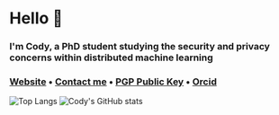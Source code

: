 # Hello 👋
### I'm Cody, a PhD student studying the security and privacy concerns within distributed machine learning
### <a href="https://codymlewis.com">Website</a> &bull; <a href="mailto:hello@codymlewis.com">Contact me</a> &bull; <a href="https://codymlewis.com/cody.gpg">PGP Public Key</a> &bull; <a href="https://orcid.org/0000-0002-7796-3230">Orcid</a>

![Top Langs](https://github-readme-stats.vercel.app/api/top-langs/?username=codymlewis&theme=monokai&layout=compact)
![Cody's GitHub stats](https://github-readme-stats.vercel.app/api?username=codymlewis&show_icons=true&theme=monokai)
